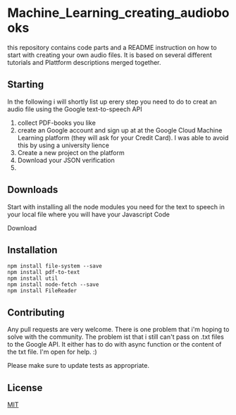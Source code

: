 # Machine_Learning_creating_audiobooks
this repository contains code parts and a README instruction on how to start with creating your own audio files. It is based on several different tutorials and Plattform descriptions merged together. 
## Starting
In the following i will shortly list up erery step you need to do to creat an audio file using the Google text-to-speech API 

1. collect PDF-books you like 
2. create an Google account and sign up at at the Google Cloud Machine Learning platform (they will ask for your Credit Card).
I was able to avoid this by using a university lience
3. Create a new project on the platform 
4. Download your JSON verification 
5. 


## Downloads 

Start with installing all the node modules you need for the text to speech in your local file where you will have your Javascript Code

Download 

## Installation
```
npm install file-system --save
npm install pdf-to-text
npm install util
npm install node-fetch --save
npm install FileReader
```
## Contributing 
Any pull requests are very welcome. There is one problem that i'm hoping to solve with the community. The problem ist that i still can't pass on .txt files to the Google API. It either has to do with async function or the content of the txt file. I'm open for help. :) 

Please make sure to update tests as appropriate.

## License
[MIT](https://choosealicense.com/licenses/mit/)

